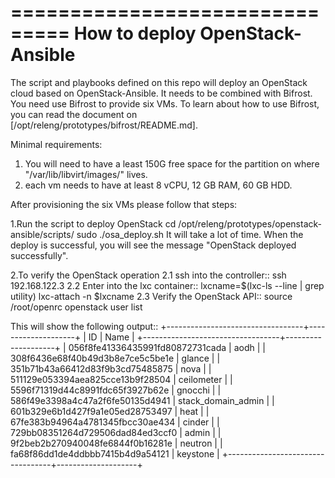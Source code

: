 ===============================
How to deploy OpenStack-Ansible
===============================
The script and playbooks defined on this repo will deploy an OpenStack
cloud based on OpenStack-Ansible.
It needs to be combined with Bifrost. You need use Bifrost to provide six VMs.
To learn about how to use Bifrost, you can read the document on
[/opt/releng/prototypes/bifrost/README.md].

Minimal requirements:
1. You will need to have a least 150G free space for the partition on where
   "/var/lib/libvirt/images/" lives.
2. each vm needs to have at least 8 vCPU, 12 GB RAM, 60 GB HDD.

After provisioning the six VMs please follow that steps:

1.Run the script to deploy OpenStack
  cd /opt/releng/prototypes/openstack-ansible/scripts/
  sudo ./osa_deploy.sh
It will take a lot of time. When the deploy is successful, you will see the
message "OpenStack deployed successfully".

2.To verify the OpenStack operation
  2.1 ssh into the controller::
      ssh 192.168.122.3
  2.2 Enter into the lxc container::
      lxcname=$(lxc-ls --line | grep utility)
      lxc-attach -n $lxcname
  2.3 Verify the OpenStack API::
      source /root/openrc
      openstack user list

This will show the following output::
+----------------------------------+--------------------+
| ID                               | Name               |
+----------------------------------+--------------------+
| 056f8fe41336435991fd80872731cada | aodh               |
| 308f6436e68f40b49d3b8e7ce5c5be1e | glance             |
| 351b71b43a66412d83f9b3cd75485875 | nova               |
| 511129e053394aea825cce13b9f28504 | ceilometer         |
| 5596f71319d44c8991fdc65f3927b62e | gnocchi            |
| 586f49e3398a4c47a2f6fe50135d4941 | stack_domain_admin |
| 601b329e6b1d427f9a1e05ed28753497 | heat               |
| 67fe383b94964a4781345fbcc30ae434 | cinder             |
| 729bb08351264d729506dad84ed3ccf0 | admin              |
| 9f2beb2b270940048fe6844f0b16281e | neutron            |
| fa68f86dd1de4ddbbb7415b4d9a54121 | keystone           |
+----------------------------------+--------------------+
